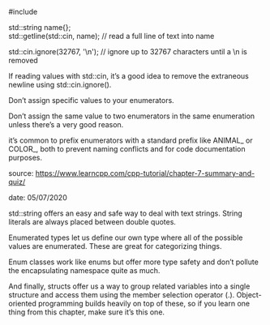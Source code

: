 

#include <string>

std::string name{};  
std::getline(std::cin, name); // read a full line of text into name

std::cin.ignore(32767, '\n'); // ignore up to 32767 characters until a \n is removed


If reading values with std::cin, it’s a good idea to remove the extraneous newline using std::cin.ignore().


Don’t assign specific values to your enumerators.

Don’t assign the same value to two enumerators in the same enumeration unless there’s a very good reason.

it’s common to prefix enumerators with a standard prefix like ANIMAL_ or COLOR_, both to prevent naming conflicts and for code documentation purposes.

source: https://www.learncpp.com/cpp-tutorial/chapter-7-summary-and-quiz/  

date: 05/07/2020


std::string offers an easy and safe way to deal with text strings. String literals are always placed between double quotes.

Enumerated types let us define our own type where all of the possible values are enumerated. These are great for categorizing things.

Enum classes work like enums but offer more type safety and don’t pollute the encapsulating namespace quite as much.

And finally, structs offer us a way to group related variables into a single structure and access them using the member selection operator (.). Object-oriented programming builds heavily on top of these, so if you learn one thing from this chapter, make sure it’s this one.